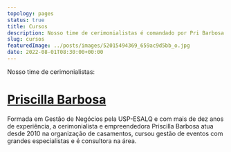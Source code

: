 ```yaml
---
topology: pages
status: true
title: Cursos
description: Nosso time de cerimonialistas é comandado por Pri Barbosa que possui mais de 10 anos de experiência na área.
slug: cursos
featuredImage: ../posts/images/52015494369_659ac9d5bb_o.jpg
date: 2022-08-01T08:30:00+00:00
---
```


Nosso time de cerimonialistas:

# [Priscilla Barbosa](/priscilla-barbosa-cerimonialista)

Formada em Gestão de Negócios pela USP-ESALQ e com mais de dez anos de experiência, a cerimonialista e empreendedora Priscilla Barbosa atua desde 2010 na organização de casamentos, cursou gestão de eventos com grandes especialistas e é consultora na área.
